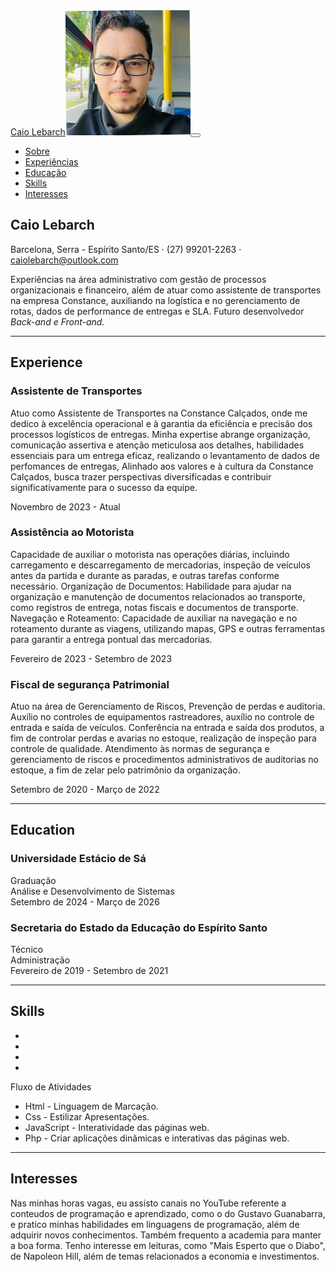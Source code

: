 <!DOCTYPE html>
<html lang="pt-br">
    <head>
        <meta charset="utf-8" />
        <meta name="viewport" content="width=device-width, initial-scale=1, shrink-to-fit=no" />
        <meta name="description" content="" />
        <meta name="author" content="Caio Lebarch" />
        <title>Curríuculo: Caio Lebarch</title>
        <script src="https://use.fontawesome.com/releases/v5.13.0/js/all.js" crossorigin="caiolebarch"></script>
        <link href="https://fonts.googleapis.com/css?family=Saira+Extra+Condensed:500,700" rel="stylesheet" type="text/css" />
        <link href="https://fonts.googleapis.com/css?family=Muli:400,400i,800,800i" rel="stylesheet" type="text/css" />
        <link rel="stylesheet" type="text/css" href="css/styles.css"/>
        <link rel="icon" type="image/x-icon" href="picture/img/title.ico" />
    </head>
    <body id="page-top">
        <nav class="navbar navbar-expand-lg navbar-dark bg-primary fixed-top" id="sideNav">
            <a class="navbar-brand js-scroll-trigger" href="#page-top"
                ><span class="d-block d-lg-none">Caio Lebarch</span><span class="d-none d-lg-block"><img class="img-fluid img-profile rounded-circle mx-auto mb-2" src="picture/img/profile.jpg" alt="" /></span></a
            ><button class="navbar-toggler" type="button" data-toggle="collapse" data-target="#navbarSupportedContent" aria-controls="navbarSupportedContent" aria-expanded="false" aria-label="Toggle navigation"><span class="navbar-toggler-icon"></span></button>
            <div class="collapse navbar-collapse" id="navbarSupportedContent">
                <ul class="navbar-nav">
                    <li class="nav-item"><a class="nav-link js-scroll-trigger" href="#about">Sobre</a></li>
                    <li class="nav-item"><a class="nav-link js-scroll-trigger" href="#experience">Experiências</a></li>
                    <li class="nav-item"><a class="nav-link js-scroll-trigger" href="#education">Educação</a></li>
                    <li class="nav-item"><a class="nav-link js-scroll-trigger" href="#skills">Skills</a></li>
                    <li class="nav-item"><a class="nav-link js-scroll-trigger" href="#interests">Interesses</a></li>
                </ul>
            </div>
        </nav>
        <div class="container-fluid p-0">
            <section class="resume-section" id="about">
                <div class="resume-section-content">
                    <h1 class="mb-0">Caio <span class="text-primary">Lebarch</span></h1>
                    <div class="subheading mb-5">Barcelona, Serra - Espírito Santo/ES · (27) 99201-2263 · <a href="mailto:name@email.com">caiolebarch@outlook.com</a></div>
                    <p class="lead mb-5">Experiências na área administrativo com gestão de processos organizacionais e financeiro, além de atuar como assistente de transportes na empresa Constance, auxiliando na logística e no gerenciamento de rotas, dados de performance de entregas e SLA. Futuro desenvolvedor <em>Back-and e Front-and.</em></p>
                    <div class="social-icons">
                        <a class="social-icon" href="https://www.linkedin.com/in/caiolebarch/"><i class="fab fa-linkedin-in"></i></a><a class="social-icon" href="https://github.com/caiolebarch"><i class="fab fa-github"></i></a><a class="social-icon" href="https://x.com/OPatasEs"><i class="fab fa-twitter"></i></a><a class="social-icon" href="https://www.facebook.com/profile.php?id=61565943999994"><i class="fab fa-facebook-f"></i></a>
                    </div>
                </div>
            </section>
            <hr class="m-0" />
            <section class="resume-section" id="experience">
                <div class="resume-section-content">
                    <h2 class="mb-5">Experience</h2>
                    <div class="d-flex flex-column flex-md-row justify-content-between mb-5">
                        <div class="flex-grow-1">
                            <h3 class="mb-0"><p>Assistente de Transportes</p></h3>
                            <p>Atuo como Assistente de Transportes na Constance Calçados, onde me dedico à excelência operacional e à garantia da eficiência e precisão dos processos logísticos de entregas. Minha expertise abrange organização, comunicação assertiva e atenção meticulosa aos detalhes, habilidades essenciais para um entrega eficaz, realizando o levantamento de dados de perfomances de entregas, Alinhado aos valores e à cultura da Constance Calçados, busca trazer perspectivas diversificadas e contribuir significativamente para o sucesso da equipe.</p>
                        </div>
                        <div class="flex-shrink-0"><span class="text-primary">Novembro de 2023 - Atual</span></div>
                    </div>
                    <div class="d-flex flex-column flex-md-row justify-content-between mb-5">
                        <div class="flex-grow-1">
                            <h3 class="mb-0"><p>Assistência ao Motorista</p></h3>
                            <p>Capacidade de auxiliar o motorista nas operações diárias, incluindo carregamento e descarregamento de mercadorias, inspeção de veículos antes da partida e durante as paradas, e outras tarefas conforme necessário.
                                Organização de Documentos: Habilidade para ajudar na organização e manutenção de documentos relacionados ao transporte, como registros de entrega, notas fiscais e documentos de transporte.
                                Navegação e Roteamento: Capacidade de auxiliar na navegação e no roteamento durante as viagens, utilizando mapas, GPS e outras ferramentas para garantir a entrega pontual das mercadorias.</p>
                        </div>
                        <div class="flex-shrink-0"><span class="text-primary">Fevereiro de 2023 - Setembro de 2023</span></div>
                    </div>
                    <div class="d-flex flex-column flex-md-row justify-content-between mb-5">
                        <div class="flex-grow-1">
                            <h3 class="mb-0"><p>Fiscal de segurança Patrimonial</p></h3>
                            <p>Atuo na área de Gerenciamento de Riscos, Prevenção de perdas e auditoria.
                                Auxílio no controles de equipamentos rastreadores, auxílio no controle de entrada e saída de veículos.
                                Conferência na entrada e saída dos produtos, a fim de controlar perdas e avarias no estoque, realização de inspeção para controle de qualidade. Atendimento às normas de segurança e gerenciamento de riscos e procedimentos administrativos de auditorias no estoque, a fim de zelar pelo patrimônio da organização.</p>
                        </div>
                        <div class="flex-shrink-0"><span class="text-primary">Setembro de 2020 - Março de 2022</span></div>
                    </div>
                </div>
            </section>
            <hr class="m-0" />
            <section class="resume-section" id="education">
                <div class="resume-section-content">
                    <h2 class="mb-5">Education</h2>
                    <div class="d-flex flex-column flex-md-row justify-content-between mb-5">
                        <div class="flex-grow-1">
                            <h3 class="mb-0">Universidade Estácio de Sá</h3>
                            <div class="subheading mb-3">Graduação</div>
                            <div>Análise e Desenvolvimento de Sistemas</div>
                        </div>
                        <div class="flex-shrink-0"><span class="text-primary">Setembro de 2024 - Março de 2026</span></div>
                    </div>
                    <div class="d-flex flex-column flex-md-row justify-content-between">
                        <div class="flex-grow-1">
                            <h3 class="mb-0">Secretaria do Estado da Educação do Espírito Santo</h3>
                            <div class="subheading mb-3">Técnico</div>
                            <div>Administração</div>
                        </div>
                        <div class="flex-shrink-0"><span class="text-primary">Fevereiro de 2019 - Setembro de 2021</span></div>
                    </div>
                </div>
            </section>
            <hr class="m-0" />
            <section class="resume-section" id="skills">
                <div class="resume-section-content">
                    <h2 class="mb-5">Skills</h2>
                    <div class="subheading mb-3"></div>
                    <ul class="list-inline dev-icons">
                        <li class="list-inline-item"><i class="fab fa-html5"></i></li>
                        <li class="list-inline-item"><i class="fab fa-css3-alt"></i></li>
                        <li class="list-inline-item"><i class="fab fa-js-square"></i></li>
                        <li class="list-inline-item"><i class="fab fa-php"></i></li>
                    </ul>
                    <div class="subheading mb-3">Fluxo de Atividades</div>
                    <ul class="fa-ul mb-0">
                        <li>
                            <span class="fa-li"><i class="fas fa-check"></i></span>Html - Linguagem de Marcação.
                        </li>
                        <li>
                            <span class="fa-li"><i class="fas fa-check"></i></span>Css - Estilizar Apresentações.
                        </li>
                        <li>
                            <span class="fa-li"><i class="fas fa-check"></i></span>JavaScript - Interatividade das páginas web.
                        </li>
                        <li>
                            <span class="fa-li"><i class="fas fa-check"></i></span>Php - Criar aplicações dinâmicas e interativas das páginas web.
                        </li>
                    </ul>
                </div>
            </section>
            <hr class="m-0" />
            <section class="resume-section" id="interests">
                <div class="resume-section-content">
                    <h2 class="mb-5">Interesses</h2>
                    <p>Nas minhas horas vagas, eu assisto canais no YouTube referente a conteudos de programação e aprendizado, como o do Gustavo Guanabarra, e pratico minhas habilidades em linguagens de programação, além de adquirir novos conhecimentos. Também frequento a academia para manter a boa forma. Tenho interesse em leituras, como "Mais Esperto que o Diabo", de Napoleon Hill, além de temas relacionados a economia e investimentos.</p>
                </div>
            </section>    
        </div>
        <script src="https://cdnjs.cloudflare.com/ajax/libs/jquery/3.5.1/jquery.min.js"></script>
        <script src="https://stackpath.bootstrapcdn.com/bootstrap/4.5.0/js/bootstrap.bundle.min.js"></script>
        <script src="https://cdnjs.cloudflare.com/ajax/libs/jquery-easing/1.4.1/jquery.easing.min.js"></script>
        <script src="js/scripts.js"></script>
    </body>
</html>
